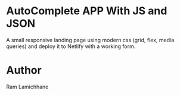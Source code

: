 # AutoComplete APP With JS and JSON

A small responsive landing page using modern css (grid, flex, media queries) and deploy it to Netlify with a working form.

# Author

Ram Lamichhane

```

```
